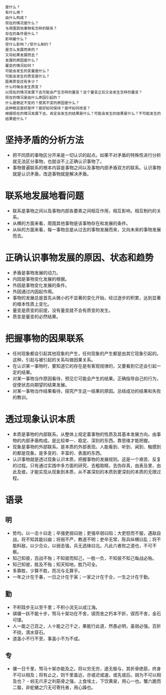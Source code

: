 ```
是什么？
有什么用？
由什么构成？
现在的情况是什么？
与周围其他事物有怎样的联系？
存在的条件是什么？
影响着什么？
受什么影响？/受什么制约？
是怎么发展而来的？
又将如果发展而去？
发展的原因是什么？
量变的情况如何？
可能会发生的变量是什么？
可能会发生的质变是什么？
距离质变还有多少？
什么时候会发生质变？
以现在的情况发展下去可能会产生怎样的量变？这个量变之后又会发生怎样的量变？
现在的情况是由什么原因引起的？
什么是稳定不变的？使其不变的原因是什么？
这种稳定是好是坏？是好如何保持？是坏如何改变？
根据现在的情况发展下去，肯定会发生的结果是什么？可能会发生的结果是什么？不可能发生的结果是什么？
```
# 坚持矛盾的分析方法
- 把不同质的事物区分开来是一切认识的起点。如果不对矛盾的特殊性进行分析就无法区分事物，也就谈不上正确认识事物了。
- 事物普遍联系的根本内容是事物之间以及事物内部矛盾双方的联系。认识事物就是认识矛盾，改造事物就是解决矛盾。
# 联系地发展地看问题
- 联系是事物之间以及事物内部各要素之间相互作用，相互影响，相互制约的关系。
- 从横的方面来看，周围其他事物是该事物存在和发展的条件。
- 从纵的方面来看，每一事物总是从过去的事物发展而来，又向未来的事物发展而去。
# 正确认识事物发展的原因、状态和趋势
- 矛盾是事物发展的动力。
- 内因是事物变化发展的根据。
- 外因是事物变化发展的条件。
- 外因通过内因起作用。
- 事物的发展总是首先从微小的不显著的变化开始，经过逐步的积累，达到显著的根本性质上变化。
- 量变是质变的前提，没有量变就不会有质变的发生。
- 质变是量变的必然结果。
# 把握事物的因果联系
- 任何现象都会引起其他现象的产生，任何现象的产生都是由其它现象引起的。这种，引起与被引起的关系叫做因果关系。
- 在认识某一事物时，要知道它的存在是有客观规律的，又要看到它还会引起一定的结果。
- 对某一事物当作原因看待，预见它可能会产生的结果。正确指导自己的行为，促使状态向期望的结果发展。
- 对某一事物当作结果看待，探究产生这一结果的原因。总结成功的结果和失败的教训。
# 透过现象认识本质
- 本质是事物的内部联系。从整体上规定着事物的性质及其基本发展方向。由事物的内部矛盾构成。是比较单一、稳定、深刻的东西。靠思维才能把握。
- 现象是事物的外部联系。是本质的外部表现。人能看到、听到、闻到、触摸到的都是现象。是多变的、丰富的、表面的东西。
- 认识事物就是透过现象认识本质，把握事物的发展规则。这是一个艰苦、反复的过程。只有通过实践中多方面的研究，去粗取精，去伪存真，由表及里，由此及彼。才能实现从现象到本质，从不甚深刻的本质到更深刻的本质的无限过程。
# 语录
## 明
- 势均，以一击十曰走；卒强吏弱曰驰；吏强卒弱曰陷；大吏怒而不服，遇敌自战，将不知其能曰崩；将弱不严，教道不明；吏卒无常，陈兵纵横曰乱；将不能料敌，以少合众，以弱击强，兵无选锋曰北。凡此六者败之道也，不可不察。
- 知己知彼，百战不殆；不知彼而知己，一胜一负，不知彼不知己每战必殆。
- 知己知彼，胜及不殆；知天知地，胜乃可全。
- 多算胜，少算不胜，而况与无算乎。
- 一年之计在于春，一日之计在于寅；一家之计在于合，一生之计在于勤。
## 勤
- 不积跬步无以至千里；不积小流无以成江海。
- 骐骥一跃不能十步，驽马十架功在不舍，锲而舍之朽本不折，锲而不舍，金石可镂。
- 人一能之己百之，人十能之己千之，果能行此道，然愚必明，虽弱必强。百折不挠，滴水穿石。
- 道虽小不行不至，事虽小不为不成。
## 专 
- 骥一日千里，驽马十架亦能及之。将以穷无穷，遂无极与，其折骨绝筋，终身不可以相及；将有止之，则千里虽远，亦或迟或速，或先或后。胡为不可以相及也？ - 蚓无爪牙之利筋骨之强，上食埃土，下饮黄泉，用心一也。蟹六跪而二螯，非蛇蟮之穴无可寄托者，用心躁也。
